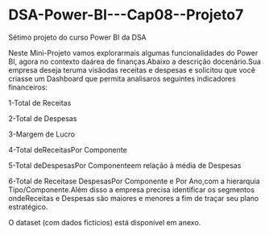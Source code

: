 # DSA-Power-BI---Cap08--Projeto7
Sétimo projeto do curso Power BI da DSA


Neste Mini-Projeto vamos explorarmais algumas funcionalidades do Power BI, agora no contexto daárea de finanças.Abaixo a descrição docenário.Sua empresa deseja teruma visãodas receitas e despesas e solicitou que você criasse um Dashboard que permita analisaros seguintes indicadores financeiros:

1-Total de Receitas

2-Total de Despesas

3-Margem de Lucro

4-Total deReceitasPor Componente

5-Total deDespesasPor Componenteem relação à média de Despesas

6-Total  de  Receitase  DespesasPor  Componente  e  Por  Ano,com  a  hierarquia Tipo/Componente.Além disso a empresa precisa identificar os segmentos ondeReceitas e Despesas são maiores e menores a fim de traçar seu plano estratégico.

O dataset (com dados fictícios) está disponível em anexo.
